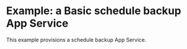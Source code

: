 # Example: a Basic schedule backup App Service

This example provisions a schedule backup App Service.
